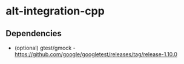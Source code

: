 # alt-integration-cpp

## Dependencies

- (optional) gtest/gmock - https://github.com/google/googletest/releases/tag/release-1.10.0

